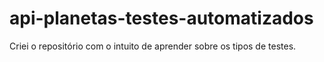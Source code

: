 # api-planetas-testes-automatizados
Criei o repositório com o intuito de aprender sobre os tipos de testes.
